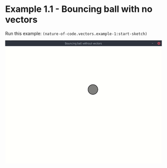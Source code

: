 # Example 1.1 - Bouncing ball with no vectors

Run this example: `(nature-of-code.vectors.example-1:start-sketch)`

![Example 1.1 - Bouncing ball with no vectors](screenshots/Example%201.1%20-%20Bouncing%20ball%20with%20no%20vectors.gif)